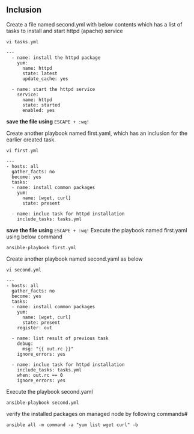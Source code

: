 ## Inclusion

Create a file named second.yml with below contents which has a list of tasks to install and start httpd (apache) service
```
vi tasks.yml
```
```
---
  - name: install the httpd package
    yum:
      name: httpd
      state: latest
      update_cache: yes

  - name: start the httpd service
    service:
      name: httpd
      state: started
      enabled: yes
```
**save the file using** `ESCAPE + :wq!`


Create another playbook named first.yaml, which has an inclusion for the earlier created task.
```
vi first.yml
```
```
---
- hosts: all
  gather_facts: no
  become: yes
  tasks:
  - name: install common packages
    yum:
      name: [wget, curl]
      state: present

  - name: inclue task for httpd installation
    include_tasks: tasks.yml
 ``` 

**save the file using** `ESCAPE + :wq!`
Execute the playbook named first.yaml using below command
```
ansible-playbook first.yml
```

Create another playbook named second.yaml as below
```
vi second.yml
```
```
---
- hosts: all
  gather_facts: no
  become: yes
  tasks:
  - name: install common packages
    yum:
      name: [wget, curl]
      state: present
    register: out

  - name: list result of previous task
    debug:
      msg: "{{ out.rc }}"
    ignore_errors: yes

  - name: inclue task for httpd installation
    include_tasks: tasks.yml
    when: out.rc == 0
    ignore_errors: yes
```
Execute the playbook second.yaml
```
ansible-playbook second.yml
```

verify the installed packages on managed node by following commands#
```
ansible all -m command -a "yum list wget curl" -b
```
